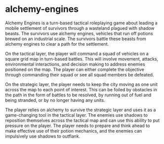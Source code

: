# alchemy-engines
Alchemy Engines is a turn-based tactical roleplaying game about leading a mobile settlement of survivors through a wasteland plagued with shadow beasts. The survivors use alchemy engines, vehicles that run off potions brewed on an industrial scale. The survivors battle these beasts from alchemy engines to clear a path for the settlement.

On the tactical layer, the player will command a squad of vehicles on a square grid map in turn-based battles. This will involve movement, attacks, environmental interactions, and decision making to address enemies positioned on the map. The player can either complete the objective through commanding their squad or see all squad members be defeated. 

On the strategic layer, the player needs to keep the city moving as one unit across the map to each point of interest. This can be foiled by obstacles in the path in the form of battles to be resolved, by running out of fuel and being stranded, or by no longer having any units.

The player relies on alchemy to survive the strategic layer and uses it as a game-changing tool in the tactical layer. The enemies use shadows to reposition themselves across the tactical map and can use this ability to put pressure on the player. The player needs to prepare and think ahead to make effective use of their potion mechanics, and the enemies can impulsively use shadows to outflank. 
